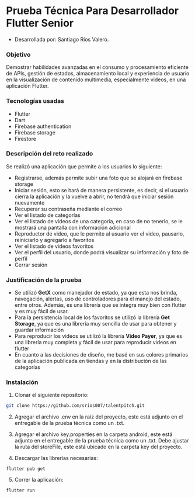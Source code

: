 # Prueba Técnica Para Desarrollador Flutter Senior

* Desarrollada por: Santiago Ríos Valero.

### Objetivo

Demostrar habilidades avanzadas en el consumo y procesamiento eficiente de APIs, gestión de estados, almacenamiento local y experiencia de usuario en la visualización de contenido multimedia, especialmente videos, en una aplicación Flutter.

### Tecnologías usadas

* Flutter
* Dart
* Firebase authentication
* Firebase storage
* Firestore

### Descripción del reto realizado

Se realizó una aplicación que permite a los usuarios lo siguiente:

* Registrarse, además permite subir una foto que se alojará en firebase storage
* Iniciar sesión, esto se hará de manera persistente, es decir, si el usuario cierra la aplicación y la vuelve a abrir, no tendrá que iniciar sesión nuevamente
* Recuperar su contraseña mediante el correo
* Ver el listado de categorías
* Ver el listado de videos de una categoría, en caso de no tenerlo, se le mostrará una pantalla con información adicional
* Reproductor de video, que le permite al usuario ver el video, pausarlo, reiniciarlo y agregarlo a favoritos
* Ver el listado de videos favoritos
* Ver el perfil del usuario, donde podrá visualizar su información y foto de perfil
* Cerrar sesión

### Justificación de la prueba

* Se utilizó **GetX** como manejador de estado, ya que esta nos brinda, navegación, alertas, uso de controladores para el manejo del estado, entre otros. Además, es una librería que se integra muy bien con flutter y es muy fácil de usar.
* Para la persistencia local de los favoritos se utilizó la librería **Get Storage**, ya que es una librería muy sencilla de usar para obtener y guardar información
* Para reproducir los videos se utilizó la librería **Video Payer**, ya que es una librería muy completa y fácil de usar para reproducir videos en flutter
* En cuanto a las decisiones de diseño, me basé en sus colores primarios de la aplicación publicada en tiendas y en la distribución de las categorías

### Instalación 

1. Clonar el siguiente repositorio:

```bash
git clone https://github.com/srios007/talentpitch.git
```

2. Agregar el archivo .env en la raíz del proyecto, este está adjunto en el entregable de la prueba técnica como un .txt.

3. Agregar el archivo key.properties en la carpeta android, este está adjunto en el entregable de la prueba técnica como un .txt. Debe ajustar la ruta del storeFile, este está ubicado en la carpeta key del proyecto.

4. Descargar las librerías necesarias: 

```
flutter pub get
```
5. Correr la aplicación:

```
flutter run
```